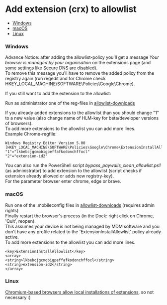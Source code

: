 # Add extension (crx) to allowlist

* [Windows](#windows)
* [macOS](#macOS)
* [Linux](#linux)

### Windows

Advance Notice: after adding the allowlist-policy you'll get a message *Your browser is managed by your organisation* on the extensions page (and some settings like Secure DNS are disabled).\
To remove this message you'll have to remove the added policy from the registry again (run regedit and for Chrome check HKEY_LOCAL_MACHINE\SOFTWARE\Policies\Google\Chrome).

If you still want to add the extension to the allowlist:

Run as administrator one of the reg-files in [allowlist-downloads](https://gitlab.com/magnolia1234/bypass-paywalls-chrome-clean/-/tree/master/allowlist)

If you already added extensions to the allowlist than you should change "1" to a new value (also change name of HLM-key for beta/developer versions of browsers).\
To add more extensions to the allowlist you can add more lines.\
Example Chrome-regfile:
```
Windows Registry Editor Version 5.00  
[HKEY_LOCAL_MACHINE\SOFTWARE\Policies\Google\Chrome\ExtensionInstallAllowlist]  
"1"="lkbebcjgcmobigpeffafkodonchffocl"
"2"="extension-id2"
```

You can also run the PowerShell script *bypass_paywalls_clean_allowlist.ps1* (as administrator) to add extension to the allowlist (script checks if extension already allowed or adds new registry-key).\
For the parameter browser enter chrome, edge or brave.

### macOS

Run one of the .mobileconfig files in [allowlist-downloads](https://gitlab.com/magnolia1234/bypass-paywalls-chrome-clean/-/tree/master/allowlist) (requires admin rights)\
Finally restart the browser's process (in the Dock: right click on Chrome, 'Quit', reopen).\
This assumes your device is not being managed by MDM software and you don't have any profile related to the 'ExtensionInstallAllowlist' policy already active.\
To add more extensions to the allowlist you can add more lines.
```
<key>ExtensionInstallAllowlist</key>
<array>
<string>lkbebcjgcmobigpeffafkodonchffocl</string>
<string>extension-id2</string>
</array>
```

### Linux

[Chromium-based browsers allow local installations of extensions](https://developer.chrome.com/docs/extensions/mv3/hosting/#hosting), so not necessary :)

